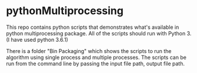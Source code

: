 # pythonMultiprocessing
This repo contains python scripts that demonstrates what's available in python multiprocessing package. All of the scripts should run with Python 3. (I have used python 3.6.1)

There is a folder "Bin Packaging" which shows the scripts to run the algorithm using single process and multiple processes. The scripts can be run from the command line by passing the input file path, output file path. 
